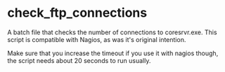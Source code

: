 # check_ftp_connections
A batch file that checks the number of connections to coresrvr.exe.
This script is compatible with Nagios, as was it's original intention.

Make sure that you increase the timeout if you use it with nagios though, the script needs about 20 seconds to run usually.
